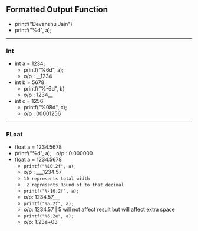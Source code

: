 ## Formatted Output Function
- printf("Devanshu Jain")
- printf("%d", a);

---

### Int
- int a = 1234;
    - printf("%6d", a);
    - o/p : __1234
- int b = 5678
    - printf("%-6d", b)
    - o/p : 1234__
- int c = 1256
    - printf("%08d", c);
    - o/p : 00001256

---

### FLoat
- float a = 1234.5678
- printf("%d", a); | o/p : 0.000000
- float a = 1234.5678
    - `printf("%10.2f", a);`
    - o/p : ___1234.57
    - `10 represents total width`
    - `.2 represents Round of to that decimal`
    - `printf("%-10.2f", a);`
    - o/p: 1234.57___
    - `printf("%5.2f", a);`
    - o/p: 1234.57 | 5 will not affect result but will affect extra space
    - `printf("%5.2e", a);`
    - o/p: 1.23e+03

